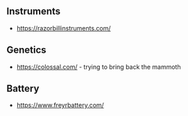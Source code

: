
## Instruments
* https://razorbillinstruments.com/

## Genetics 
* https://colossal.com/ - trying to bring back the mammoth

## Battery
* https://www.freyrbattery.com/
